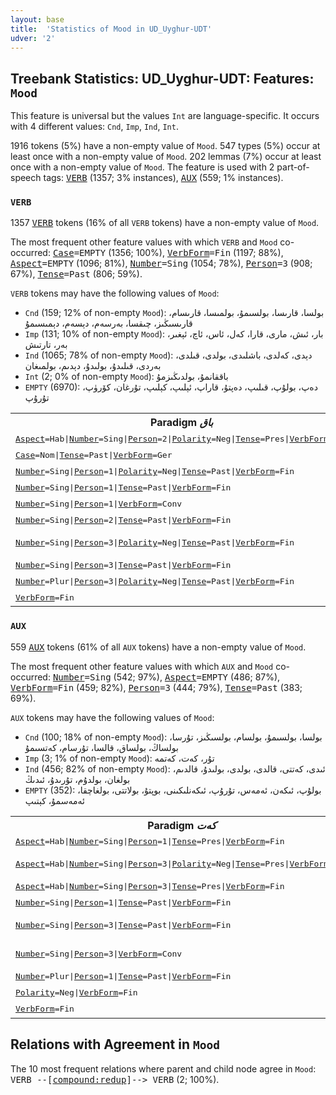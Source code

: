 ```yaml
---
layout: base
title:  'Statistics of Mood in UD_Uyghur-UDT'
udver: '2'
---
```


## Treebank Statistics: UD_Uyghur-UDT: Features: `Mood`

This feature is universal but the values `Int` are language-specific.
It occurs with 4 different values: `Cnd`, `Imp`, `Ind`, `Int`.

1916 tokens (5%) have a non-empty value of `Mood`.
547 types (5%) occur at least once with a non-empty value of `Mood`.
202 lemmas (7%) occur at least once with a non-empty value of `Mood`.
The feature is used with 2 part-of-speech tags: <tt><a href="ug_udt-pos-VERB.html">VERB</a></tt> (1357; 3% instances), <tt><a href="ug_udt-pos-AUX.html">AUX</a></tt> (559; 1% instances).

### `VERB`

1357 <tt><a href="ug_udt-pos-VERB.html">VERB</a></tt> tokens (16% of all `VERB` tokens) have a non-empty value of `Mood`.

The most frequent other feature values with which `VERB` and `Mood` co-occurred: <tt><a href="ug_udt-feat-Case.html">Case</a></tt><tt>=EMPTY</tt> (1356; 100%), <tt><a href="ug_udt-feat-VerbForm.html">VerbForm</a></tt><tt>=Fin</tt> (1197; 88%), <tt><a href="ug_udt-feat-Aspect.html">Aspect</a></tt><tt>=EMPTY</tt> (1096; 81%), <tt><a href="ug_udt-feat-Number.html">Number</a></tt><tt>=Sing</tt> (1054; 78%), <tt><a href="ug_udt-feat-Person.html">Person</a></tt><tt>=3</tt> (908; 67%), <tt><a href="ug_udt-feat-Tense.html">Tense</a></tt><tt>=Past</tt> (806; 59%).

`VERB` tokens may have the following values of `Mood`:

* `Cnd` (159; 12% of non-empty `Mood`): بولسا، قارىسا، بولسىمۇ، بولمىسا، قارىسام، قارىسىڭىز، چىقسا، بەرسەم، دېسەم، دېمىسىمۇ
* `Imp` (131; 10% of non-empty `Mood`): بار، ئىش، مارى، قارا، كەل، ئاس، ئاچ، ئېغىر، بەر، تارتىش
* `Ind` (1065; 78% of non-empty `Mood`): دېدى، كەلدى، باشلىدى، بولدى، قىلدى، بەردى، قىلىدۇ، بولىدۇ، دېدىم، بولمىغان
* `Int` (2; 0% of non-empty `Mood`): باققانمۇ، بولدىڭىزمۇ
* `EMPTY` (6970): دەپ، بولۇپ، قىلىپ، دەپتۇ، قاراپ، ئېلىپ، كېلىپ، تۇرغان، كۆرۈپ، تۇرۇپ

<table>
  <tr><th>Paradigm <i>باق</i></th><th><tt>Ind</tt></th><th><tt>Imp</tt></th><th><tt>Cnd</tt></th><th><tt>Int</tt></th></tr>
  <tr><td><tt><tt><a href="ug_udt-feat-Aspect.html">Aspect</a></tt><tt>=Hab</tt>|<tt><a href="ug_udt-feat-Number.html">Number</a></tt><tt>=Sing</tt>|<tt><a href="ug_udt-feat-Person.html">Person</a></tt><tt>=2</tt>|<tt><a href="ug_udt-feat-Polarity.html">Polarity</a></tt><tt>=Neg</tt>|<tt><a href="ug_udt-feat-Tense.html">Tense</a></tt><tt>=Pres</tt>|<tt><a href="ug_udt-feat-VerbForm.html">VerbForm</a></tt><tt>=Fin</tt></tt></td><td>باقمامسەن</td><td></td><td></td><td></td></tr>
  <tr><td><tt><tt><a href="ug_udt-feat-Case.html">Case</a></tt><tt>=Nom</tt>|<tt><a href="ug_udt-feat-Tense.html">Tense</a></tt><tt>=Past</tt>|<tt><a href="ug_udt-feat-VerbForm.html">VerbForm</a></tt><tt>=Ger</tt></tt></td><td></td><td></td><td></td><td>باققانمۇ</td></tr>
  <tr><td><tt><tt><a href="ug_udt-feat-Number.html">Number</a></tt><tt>=Sing</tt>|<tt><a href="ug_udt-feat-Person.html">Person</a></tt><tt>=1</tt>|<tt><a href="ug_udt-feat-Polarity.html">Polarity</a></tt><tt>=Neg</tt>|<tt><a href="ug_udt-feat-Tense.html">Tense</a></tt><tt>=Past</tt>|<tt><a href="ug_udt-feat-VerbForm.html">VerbForm</a></tt><tt>=Fin</tt></tt></td><td>باقمىدىم</td><td></td><td></td><td></td></tr>
  <tr><td><tt><tt><a href="ug_udt-feat-Number.html">Number</a></tt><tt>=Sing</tt>|<tt><a href="ug_udt-feat-Person.html">Person</a></tt><tt>=1</tt>|<tt><a href="ug_udt-feat-Tense.html">Tense</a></tt><tt>=Past</tt>|<tt><a href="ug_udt-feat-VerbForm.html">VerbForm</a></tt><tt>=Fin</tt></tt></td><td>باقتىم</td><td></td><td></td><td></td></tr>
  <tr><td><tt><tt><a href="ug_udt-feat-Number.html">Number</a></tt><tt>=Sing</tt>|<tt><a href="ug_udt-feat-Person.html">Person</a></tt><tt>=1</tt>|<tt><a href="ug_udt-feat-VerbForm.html">VerbForm</a></tt><tt>=Conv</tt></tt></td><td></td><td></td><td>باقسام</td><td></td></tr>
  <tr><td><tt><tt><a href="ug_udt-feat-Number.html">Number</a></tt><tt>=Sing</tt>|<tt><a href="ug_udt-feat-Person.html">Person</a></tt><tt>=2</tt>|<tt><a href="ug_udt-feat-Tense.html">Tense</a></tt><tt>=Past</tt>|<tt><a href="ug_udt-feat-VerbForm.html">VerbForm</a></tt><tt>=Fin</tt></tt></td><td>باقتىڭمۇ</td><td></td><td></td><td></td></tr>
  <tr><td><tt><tt><a href="ug_udt-feat-Number.html">Number</a></tt><tt>=Sing</tt>|<tt><a href="ug_udt-feat-Person.html">Person</a></tt><tt>=3</tt>|<tt><a href="ug_udt-feat-Polarity.html">Polarity</a></tt><tt>=Neg</tt>|<tt><a href="ug_udt-feat-Tense.html">Tense</a></tt><tt>=Past</tt>|<tt><a href="ug_udt-feat-VerbForm.html">VerbForm</a></tt><tt>=Fin</tt></tt></td><td>باقمىغان, باقمىدى</td><td></td><td></td><td></td></tr>
  <tr><td><tt><tt><a href="ug_udt-feat-Number.html">Number</a></tt><tt>=Sing</tt>|<tt><a href="ug_udt-feat-Person.html">Person</a></tt><tt>=3</tt>|<tt><a href="ug_udt-feat-Tense.html">Tense</a></tt><tt>=Past</tt>|<tt><a href="ug_udt-feat-VerbForm.html">VerbForm</a></tt><tt>=Fin</tt></tt></td><td>باققانمۇ</td><td></td><td></td><td></td></tr>
  <tr><td><tt><tt><a href="ug_udt-feat-Number.html">Number</a></tt><tt>=Plur</tt>|<tt><a href="ug_udt-feat-Person.html">Person</a></tt><tt>=3</tt>|<tt><a href="ug_udt-feat-Polarity.html">Polarity</a></tt><tt>=Neg</tt>|<tt><a href="ug_udt-feat-Tense.html">Tense</a></tt><tt>=Past</tt>|<tt><a href="ug_udt-feat-VerbForm.html">VerbForm</a></tt><tt>=Fin</tt></tt></td><td>باقمىغان</td><td></td><td></td><td></td></tr>
  <tr><td><tt><tt><a href="ug_udt-feat-VerbForm.html">VerbForm</a></tt><tt>=Fin</tt></tt></td><td></td><td>باق</td><td></td><td></td></tr>
</table>

### `AUX`

559 <tt><a href="ug_udt-pos-AUX.html">AUX</a></tt> tokens (61% of all `AUX` tokens) have a non-empty value of `Mood`.

The most frequent other feature values with which `AUX` and `Mood` co-occurred: <tt><a href="ug_udt-feat-Number.html">Number</a></tt><tt>=Sing</tt> (542; 97%), <tt><a href="ug_udt-feat-Aspect.html">Aspect</a></tt><tt>=EMPTY</tt> (486; 87%), <tt><a href="ug_udt-feat-VerbForm.html">VerbForm</a></tt><tt>=Fin</tt> (459; 82%), <tt><a href="ug_udt-feat-Person.html">Person</a></tt><tt>=3</tt> (444; 79%), <tt><a href="ug_udt-feat-Tense.html">Tense</a></tt><tt>=Past</tt> (383; 69%).

`AUX` tokens may have the following values of `Mood`:

* `Cnd` (100; 18% of non-empty `Mood`): بولسا، بولسىمۇ، بولسام، بولسىڭىز، تۇرسا، بولساڭ، بولساق، قالسا، تۇرسام، كەتسىمۇ
* `Imp` (3; 1% of non-empty `Mood`): تۇر، كەت، كەتمە
* `Ind` (456; 82% of non-empty `Mood`): ئىدى، كەتتى، قالدى، بولدى، بولىدۇ، قالدىم، بولغان، بولدۇم، تۇرىدۇ، ئىدىڭ
* `EMPTY` (352): بولۇپ، ئىكەن، ئەمەس، تۇرۇپ، ئىكەنلىكىنى، بوپتۇ، بولاتتى، بولغاچقا، ئەمەسمۇ، كېتىپ

<table>
  <tr><th>Paradigm <i>كەت</i></th><th><tt>Ind</tt></th><th><tt>Imp</tt></th><th><tt>Cnd</tt></th></tr>
  <tr><td><tt><tt><a href="ug_udt-feat-Aspect.html">Aspect</a></tt><tt>=Hab</tt>|<tt><a href="ug_udt-feat-Number.html">Number</a></tt><tt>=Sing</tt>|<tt><a href="ug_udt-feat-Person.html">Person</a></tt><tt>=1</tt>|<tt><a href="ug_udt-feat-Tense.html">Tense</a></tt><tt>=Pres</tt>|<tt><a href="ug_udt-feat-VerbForm.html">VerbForm</a></tt><tt>=Fin</tt></tt></td><td>كېتىمەن</td><td></td><td></td></tr>
  <tr><td><tt><tt><a href="ug_udt-feat-Aspect.html">Aspect</a></tt><tt>=Hab</tt>|<tt><a href="ug_udt-feat-Number.html">Number</a></tt><tt>=Sing</tt>|<tt><a href="ug_udt-feat-Person.html">Person</a></tt><tt>=3</tt>|<tt><a href="ug_udt-feat-Polarity.html">Polarity</a></tt><tt>=Neg</tt>|<tt><a href="ug_udt-feat-Tense.html">Tense</a></tt><tt>=Pres</tt>|<tt><a href="ug_udt-feat-VerbForm.html">VerbForm</a></tt><tt>=Fin</tt></tt></td><td>كەتمەمدۇ, كەتمەيدۇ</td><td></td><td></td></tr>
  <tr><td><tt><tt><a href="ug_udt-feat-Aspect.html">Aspect</a></tt><tt>=Hab</tt>|<tt><a href="ug_udt-feat-Number.html">Number</a></tt><tt>=Sing</tt>|<tt><a href="ug_udt-feat-Person.html">Person</a></tt><tt>=3</tt>|<tt><a href="ug_udt-feat-Tense.html">Tense</a></tt><tt>=Pres</tt>|<tt><a href="ug_udt-feat-VerbForm.html">VerbForm</a></tt><tt>=Fin</tt></tt></td><td>كېتىدۇ</td><td></td><td></td></tr>
  <tr><td><tt><tt><a href="ug_udt-feat-Number.html">Number</a></tt><tt>=Sing</tt>|<tt><a href="ug_udt-feat-Person.html">Person</a></tt><tt>=1</tt>|<tt><a href="ug_udt-feat-Tense.html">Tense</a></tt><tt>=Past</tt>|<tt><a href="ug_udt-feat-VerbForm.html">VerbForm</a></tt><tt>=Fin</tt></tt></td><td>كەتتىم</td><td></td><td></td></tr>
  <tr><td><tt><tt><a href="ug_udt-feat-Number.html">Number</a></tt><tt>=Sing</tt>|<tt><a href="ug_udt-feat-Person.html">Person</a></tt><tt>=3</tt>|<tt><a href="ug_udt-feat-Tense.html">Tense</a></tt><tt>=Past</tt>|<tt><a href="ug_udt-feat-VerbForm.html">VerbForm</a></tt><tt>=Fin</tt></tt></td><td>كەتتى, كەتكەن</td><td></td><td></td></tr>
  <tr><td><tt><tt><a href="ug_udt-feat-Number.html">Number</a></tt><tt>=Sing</tt>|<tt><a href="ug_udt-feat-Person.html">Person</a></tt><tt>=3</tt>|<tt><a href="ug_udt-feat-VerbForm.html">VerbForm</a></tt><tt>=Conv</tt></tt></td><td></td><td></td><td>كەتسىمۇ, كەتسە</td></tr>
  <tr><td><tt><tt><a href="ug_udt-feat-Number.html">Number</a></tt><tt>=Plur</tt>|<tt><a href="ug_udt-feat-Person.html">Person</a></tt><tt>=1</tt>|<tt><a href="ug_udt-feat-Tense.html">Tense</a></tt><tt>=Past</tt>|<tt><a href="ug_udt-feat-VerbForm.html">VerbForm</a></tt><tt>=Fin</tt></tt></td><td>كەتتۇق</td><td></td><td></td></tr>
  <tr><td><tt><tt><a href="ug_udt-feat-Polarity.html">Polarity</a></tt><tt>=Neg</tt>|<tt><a href="ug_udt-feat-VerbForm.html">VerbForm</a></tt><tt>=Fin</tt></tt></td><td></td><td>كەتمە</td><td></td></tr>
  <tr><td><tt><tt><a href="ug_udt-feat-VerbForm.html">VerbForm</a></tt><tt>=Fin</tt></tt></td><td></td><td>كەت</td><td></td></tr>
</table>

## Relations with Agreement in `Mood`

The 10 most frequent relations where parent and child node agree in `Mood`:
<tt>VERB --[<tt><a href="ug_udt-dep-compound-redup.html">compound:redup</a></tt>]--> VERB</tt> (2; 100%).

